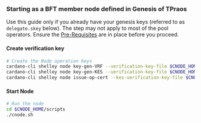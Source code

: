 ### Starting as a BFT member node defined in Genesis of TPraos

Use this guide only if you already have your genesis keys (referred to as `delegate.skey` below). The step may not apply to most of the pool operators.
Ensure the [Pre-Requisites](../Common.md#dependencies-and-folder-structure-setup) are in place before you proceed.

#### Create verification key

``` bash
# Create the Node operation keys
cardano-cli shelley node key-gen-VRF --verification-key-file $CNODE_HOME/priv/vrf.vkey --signing-key-file $CNODE_HOME/priv/vrf.skey
cardano-cli shelley node key-gen-KES --verification-key-file $CNODE_HOME/priv/kes.vkey --signing-key-file $CNODE_HOME/priv/kes.skey
cardano-cli shelley node issue-op-cert --kes-verification-key-file $CNODE_HOME/priv/kes.vkey --cold-signing-key-file $CNODE_HOME/priv/delegate.skey --operational-certificate-issue-counter $CNODE_HOME/priv/delegate.counter --kes-period 0 --out-file $CNODE_HOME/priv/ops.cert 
```

#### Start Node
``` bash
# Run the node
cd $CNODE_HOME/scripts
./cnode.sh
```
